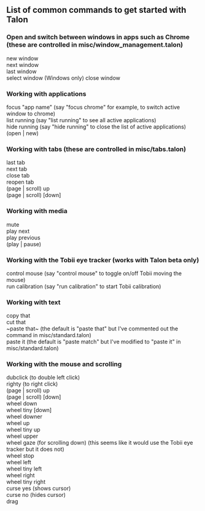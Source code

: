 ## List of common commands to get started with Talon  

### Open and switch between windows in apps such as Chrome (these are controlled in misc/window_management.talon)  

new window  
next window   
last window  
select window (Windows only)
close window   

### Working with applications  
focus "app name"     (say "focus chrome" for example, to switch active window to chrome)  
list running    (say "list running" to see all active applications)  
hide running    (say "hide running" to close the list of active applications)  
(open | new)  

### Working with tabs (these are controlled in misc/tabs.talon)  
last tab  
next tab  
close tab   
reopen tab  
(page | scroll) up  
(page | scroll) [down]   

### Working with media  
mute  
play next   
play previous   
(play | pause)  

### Working with the Tobii eye tracker (works with Talon beta only)  
control mouse (say "control mouse" to toggle on/off Tobii moving the mouse)  
run calibration (say "run calibration" to start Tobii calibration)  

### Working with text  
copy that  
cut that  
~paste that~ (the default is "paste that" but I've commented out the command in misc/standard.talon)  
paste it (the default is "paste match" but I've modified to "paste it" in misc/standard.talon)  

### Working with the mouse and scrolling 
dubclick (to double left click)  
righty (to right click)  
(page | scroll) up  
(page | scroll) [down]   
wheel down  
wheel tiny [down]  
wheel downer  
wheel up  
wheel tiny up   
wheel upper  
wheel gaze (for scrolling down) (this seems like it would use the Tobii eye tracker but it does not)  
wheel stop  
wheel left  
wheel tiny left   
wheel right  
wheel tiny right  
curse yes (shows cursor)  
curse no (hides cursor)  
drag  